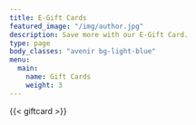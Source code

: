```yaml
---
title: E-Gift Cards
featured_image: "/img/author.jpg"
description: Save more with our E-Gift Card.
type: page
body_classes: "avenir bg-light-blue"
menu: 
  main:
    name: Gift Cards
    weight: 3
---
```


{{< giftcard >}}
